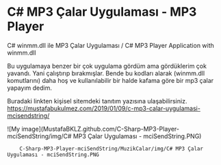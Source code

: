 # C# MP3 Çalar Uygulaması - MP3 Player
 C# winmm.dll ile MP3 Çalar Uygulaması / C# MP3 Player Application with winmm.dll

Bu uygulamaya benzer bir çok uygulama gördüm ama gördüklerim çok yavandı. Yani çalıştırıp bırakmışlar. 
Bende bu kodları alarak (winmm.dll komutlarını) daha hoş ve kullanılabilir bir halde kafama göre bir mp3 çalar 
yapayım dedim. 

Buradaki linkten kişisel sitemdeki tanıtım yazısına ulaşabilirsiniz.
https://mustafabukulmez.com/2019/01/09/c-mp3-calar-uygulamasi-mcisendstring/

![My image](MustafaBKLZ.github.com/C-Sharp-MP3-Player-mciSendString/img/C# MP3 Çalar Uygulaması - mciSendString.PNG)


        C-Sharp-MP3-Player-mciSendString/MuzikCalar/img/C# MP3 Çalar Uygulaması - mciSendString.PNG
      

